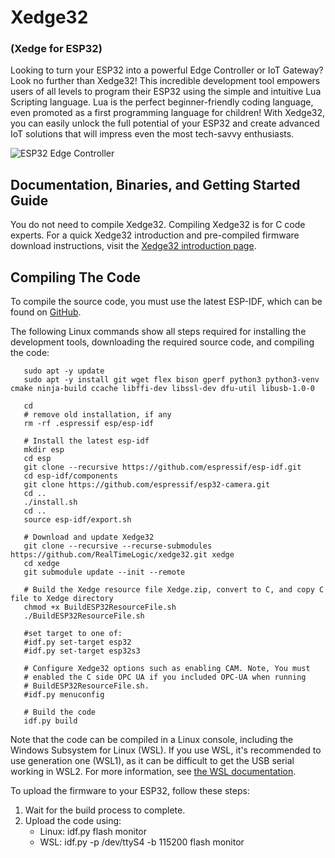 # Xedge32

### (Xedge for ESP32)

Looking to turn your ESP32 into a powerful Edge Controller or IoT
Gateway? Look no further than Xedge32! This incredible development
tool empowers users of all levels to program their ESP32 using the
simple and intuitive Lua Scripting language. Lua is the perfect
beginner-friendly coding language, even promoted as a first
programming language for children! With Xedge32, you can easily unlock
the full potential of your ESP32 and create advanced IoT solutions
that will impress even the most tech-savvy enthusiasts.

![ESP32 Edge Controller](https://realtimelogic.com/GZ/images/Xedge32.svg)

## Documentation, Binaries, and Getting Started Guide

You do not need to compile Xedge32. Compiling Xedge32 is for C code experts. For a quick Xedge32 introduction and pre-compiled firmware download instructions, visit the [Xedge32 introduction page](https://realtimelogic.com/downloads/bas/ESP32/).


## Compiling The Code

To compile the source code, you must use the latest ESP-IDF, which can be found on [GitHub](https://github.com/espressif/esp-idf).

The following Linux commands show all steps required for installing the development tools, downloading the required source code, and compiling the code:

```
   sudo apt -y update
   sudo apt -y install git wget flex bison gperf python3 python3-venv cmake ninja-build ccache libffi-dev libssl-dev dfu-util libusb-1.0-0

   cd
   # remove old installation, if any
   rm -rf .espressif esp/esp-idf

   # Install the latest esp-idf
   mkdir esp
   cd esp
   git clone --recursive https://github.com/espressif/esp-idf.git
   cd esp-idf/components
   git clone https://github.com/espressif/esp32-camera.git
   cd ..
   ./install.sh
   cd ..
   source esp-idf/export.sh

   # Download and update Xedge32
   git clone --recursive --recurse-submodules https://github.com/RealTimeLogic/xedge32.git xedge
   cd xedge
   git submodule update --init --remote

   # Build the Xedge resource file Xedge.zip, convert to C, and copy C file to Xedge directory
   chmod +x BuildESP32ResourceFile.sh
   ./BuildESP32ResourceFile.sh

   #set target to one of:
   #idf.py set-target esp32
   #idf.py set-target esp32s3

   # Configure Xedge32 options such as enabling CAM. Note, You must
   # enabled the C side OPC UA if you included OPC-UA when running
   # BuildESP32ResourceFile.sh.
   #idf.py menuconfig

   # Build the code
   idf.py build
```

Note that the code can be compiled in a Linux console, including the Windows Subsystem for Linux (WSL). If you use WSL, it's recommended to use generation one (WSL1), as it can be difficult to get the USB serial working in WSL2. For more information, see [the WSL documentation](https://docs.microsoft.com/en-us/windows/wsl/about).

To upload the firmware to your ESP32, follow these steps:

1. Wait for the build process to complete.
2. Upload the code using:
   - Linux: idf.py flash monitor
   - WSL: idf.py -p /dev/ttyS4 -b 115200 flash monitor


